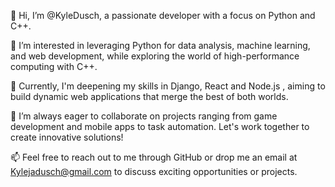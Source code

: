 👋 Hi, I’m @KyleDusch, a passionate developer with a focus on Python and C++.

👀 I’m interested in leveraging Python for data analysis, machine learning, and web development, while exploring the world of high-performance computing with C++.

🌱 Currently, I'm deepening my skills in Django, React and Node.js , aiming to build dynamic web applications that merge the best of both worlds.

💞️ I’m always eager to collaborate on projects ranging from game development and mobile apps to task automation. Let's work together to create innovative solutions!

📫 Feel free to reach out to me through GitHub or drop me an email at Kylejadusch@gmail.com to discuss exciting opportunities or projects.
